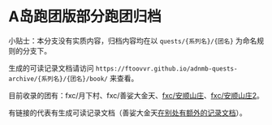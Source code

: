 # A岛跑团版部分跑团归档

小贴士：本分支没有实质内容，归档内容均在以 `quests/{系列名}/{团名}` 为命名规则的分支下。

生成的可读记录文档请访问 `https://ftoovvr.github.io/adnmb-quests-archive/{系列名}/{团名}/book/` 来查看。

目前收录的团有：fxc/月下村、fxc/善娑大金天、[fxc/安顺山庄](https://ftoovvr.github.io/adnmb-quests-archive/fxc/安顺山庄/book/)、[fxc/安顺山庄2](https://ftoovvr.github.io/adnmb-quests-archive/fxc/安顺山庄2/book/)。

有链接的代表有生成可读记录文档（善娑大金天[在别处有额外的记录文档](https://www.zybuluo.com/FToovvr/note/1732617)）。